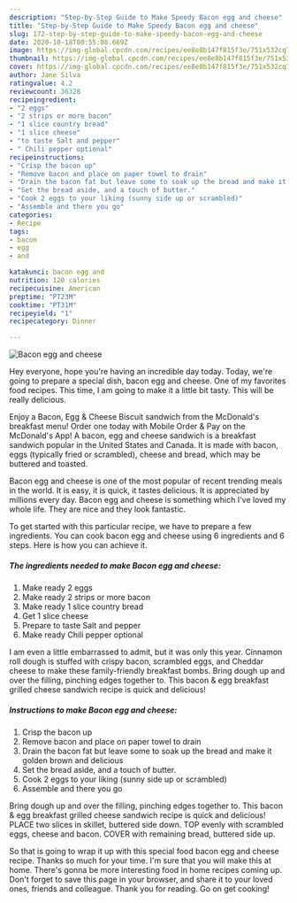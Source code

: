 ```yaml
---
description: "Step-by-Step Guide to Make Speedy Bacon egg and cheese"
title: "Step-by-Step Guide to Make Speedy Bacon egg and cheese"
slug: 172-step-by-step-guide-to-make-speedy-bacon-egg-and-cheese
date: 2020-10-18T00:55:08.669Z
image: https://img-global.cpcdn.com/recipes/ee8e8b147f815f3e/751x532cq70/bacon-egg-and-cheese-recipe-main-photo.jpg
thumbnail: https://img-global.cpcdn.com/recipes/ee8e8b147f815f3e/751x532cq70/bacon-egg-and-cheese-recipe-main-photo.jpg
cover: https://img-global.cpcdn.com/recipes/ee8e8b147f815f3e/751x532cq70/bacon-egg-and-cheese-recipe-main-photo.jpg
author: Jane Silva
ratingvalue: 4.2
reviewcount: 36328
recipeingredient:
- "2 eggs"
- "2 strips or more bacon"
- "1 slice country bread"
- "1 slice cheese"
- "to taste Salt and pepper"
- " Chili pepper optional"
recipeinstructions:
- "Crisp the bacon up"
- "Remove bacon and place on paper towel to drain"
- "Drain the bacon fat but leave some to soak up the bread and make it golden brown and delicious"
- "Set the bread aside, and a touch of butter."
- "Cook 2 eggs to your liking (sunny side up or scrambled)"
- "Assemble and there you go"
categories:
- Recipe
tags:
- bacon
- egg
- and

katakunci: bacon egg and 
nutrition: 120 calories
recipecuisine: American
preptime: "PT23M"
cooktime: "PT31M"
recipeyield: "1"
recipecategory: Dinner

---
```



![Bacon egg and cheese](https://img-global.cpcdn.com/recipes/ee8e8b147f815f3e/751x532cq70/bacon-egg-and-cheese-recipe-main-photo.jpg)

Hey everyone, hope you're having an incredible day today. Today, we're going to prepare a special dish, bacon egg and cheese. One of my favorites food recipes. This time, I am going to make it a little bit tasty. This will be really delicious.

Enjoy a Bacon, Egg &amp; Cheese Biscuit sandwich from the McDonald&#39;s breakfast menu! Order one today with Mobile Order &amp; Pay on the McDonald&#39;s App! A bacon, egg and cheese sandwich is a breakfast sandwich popular in the United States and Canada. It is made with bacon, eggs (typically fried or scrambled), cheese and bread, which may be buttered and toasted.

Bacon egg and cheese is one of the most popular of recent trending meals in the world. It is easy, it is quick, it tastes delicious. It is appreciated by millions every day. Bacon egg and cheese is something which I've loved my whole life. They are nice and they look fantastic.


To get started with this particular recipe, we have to prepare a few ingredients. You can cook bacon egg and cheese using 6 ingredients and 6 steps. Here is how you can achieve it.

<!--inarticleads1-->

##### The ingredients needed to make Bacon egg and cheese:

1. Make ready 2 eggs
1. Make ready 2 strips or more bacon
1. Make ready 1 slice country bread
1. Get 1 slice cheese
1. Prepare to taste Salt and pepper
1. Make ready  Chili pepper optional


I am even a little embarrassed to admit, but it was only this year. Cinnamon roll dough is stuffed with crispy bacon, scrambled eggs, and Cheddar cheese to make these family-friendly breakfast bombs. Bring dough up and over the filling, pinching edges together to. This bacon &amp; egg breakfast grilled cheese sandwich recipe is quick and delicious! 

<!--inarticleads2-->

##### Instructions to make Bacon egg and cheese:

1. Crisp the bacon up
1. Remove bacon and place on paper towel to drain
1. Drain the bacon fat but leave some to soak up the bread and make it golden brown and delicious
1. Set the bread aside, and a touch of butter.
1. Cook 2 eggs to your liking (sunny side up or scrambled)
1. Assemble and there you go


Bring dough up and over the filling, pinching edges together to. This bacon &amp; egg breakfast grilled cheese sandwich recipe is quick and delicious! PLACE two slices in skillet, buttered side down. TOP evenly with scrambled eggs, cheese and bacon. COVER with remaining bread, buttered side up. 

So that is going to wrap it up with this special food bacon egg and cheese recipe. Thanks so much for your time. I'm sure that you will make this at home. There's gonna be more interesting food in home recipes coming up. Don't forget to save this page in your browser, and share it to your loved ones, friends and colleague. Thank you for reading. Go on get cooking!
